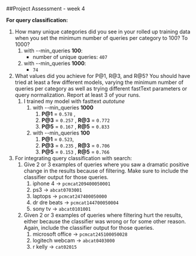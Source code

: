 ##Project Assessment - week 4

**For query classification:**

1. How many unique categories did you see in your rolled up training data when you set the minimum number of queries per category to 100? To 1000?
   1. with --min_queries **100**:
      - number of unique queries: `407`
   2. with --min_queries **1000**:
      - `74`
2. What values did you achieve for P@1, R@3, and R@5? You should have tried at least a few different models, varying the minimum number of queries per category as well as trying different fastText parameters or query normalization. Report at least 3 of your runs.
   1. I trained my model with fasttext _autotune_
      1. with --min_queries **1000**
         1. **P@1** = `0.578` ,
         2. **P@3** = `0.257`  , **R@3** = `0.772`
         3. **P@5** = `0.167`  , **R@5** = `0.833`
      2. with --min_queries **100**
         1. **P@1** = `0.523`,
         2. **P@3** = `0.235`  , **R@3** = `0.706`
         3. **P@5** = `0.153`  , **R@5** = `0.766`
3. For integrating query classification with search:
   1. Give 2 or 3 examples of queries where you saw a dramatic positive change in the results because of filtering. Make sure to include the classifier output for those queries.
      1. iphone 4 -> `pcmcat209400050001`
      2. ps3 -> `abcat0703001`
      3. laptops -> `pcmcat247400050000`
      4. dr dre beats -> `pcmcat144700050004`
      5. sony tv -> `abcat0101001`
   2. Given 2 or 3 examples of queries where filtering hurt the results, either because the classifier was wrong or for some other reason. Again, include the classifier output for those queries.
      1. microsoft office -> `pcmcat245100050028`
      2. logitech webcam -> `abcat0403000`
      3. r kelly -> `cat02015`